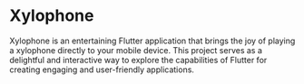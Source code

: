 # Xylophone

Xylophone is an entertaining Flutter application that brings the joy of playing a xylophone directly to your mobile device. This project serves as a delightful and interactive way to explore the capabilities of Flutter for creating engaging and user-friendly applications.

